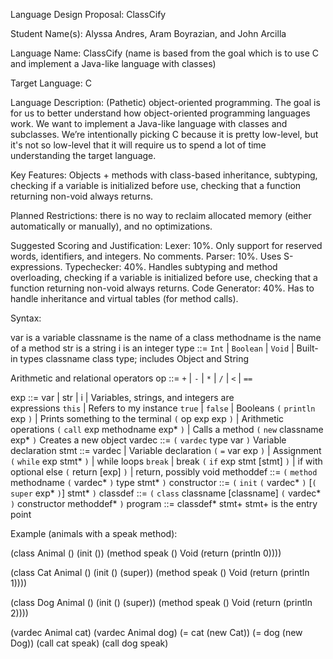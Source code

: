 Language Design Proposal: ClassCify

Student Name(s): Alyssa Andres, Aram Boyrazian, and John Arcilla

Language Name: ClassCify (name is based from the goal which is to use C and implement a Java-like language with classes)

Target Language: C

Language Description: (Pathetic) object-oriented programming.  The goal is for us to better understand how object-oriented programming languages work.  We want to implement a Java-like language with classes and subclasses.  We’re intentionally picking C because it is pretty low-level, but it's not so low-level that it will require us to spend a lot of time understanding the target language.

Key Features: Objects + methods with class-based inheritance, subtyping, checking if a variable is initialized before use, checking that a function returning non-void always returns.

Planned Restrictions: there is no way to reclaim allocated memory (either automatically or manually), and no optimizations.

Suggested Scoring and Justification:
Lexer: 10%.  Only support for reserved words, identifiers, and integers.  No comments.
Parser: 10%.  Uses S-expressions.
Typechecker: 40%.  Handles subtyping and method overloading, checking if a variable is initialized before use, checking that a function returning non-void always returns.
Code Generator: 40%.  Has to handle inheritance and virtual tables (for method calls).

Syntax:

var is a variable
classname is the name of a class
methodname is the name of a method
str is a string
i is an integer
type ::= `Int` | `Boolean` | `Void` | Built-in types
         classname class type; includes Object and String

Arithmetic and relational operators
op ::= `+` | `-` | `*` | `/` | `<` | `==`


exp ::= var | str | i | Variables, strings, and integers are     
                        expressions
        `this` | Refers to my instance
        `true` | `false` | Booleans
        `(` `println` exp `)` | Prints something to the terminal
        `(` op exp exp `)` | Arithmetic operations
        `(` `call` exp methodname exp* `)` | Calls a method
        `(` `new` classname exp* `)`  Creates a new object
vardec ::= `(` `vardec` type var `)`  Variable declaration
stmt ::= vardec | Variable declaration
         `(` `=` var exp `)` | Assignment
         `(` `while` exp stmt* `)` | while loops
         `break` | break
         `(` `if` exp stmt [stmt] `)` | if with optional else
         `(` return [exp] `)` | return, possibly void
methoddef ::= `(` `method` methodname
                  `(` vardec* `)` type stmt* `)`
constructor ::= `(` `init` `(` vardec* `)`
                    [`(` `super` exp* `)`]
                    stmt* `)`
classdef ::= `(` `class` classname [classname]
               `(` vardec* `)`
               constructor
               methoddef* `)`
program ::= classdef* stmt+  stmt+ is the entry point

Example (animals with a speak method):

(class Animal
  ()
  (init ())
  (method speak () Void
    (return (println 0))))

(class Cat Animal
  ()
  (init ()
    (super))
  (method speak () Void
    (return (println 1))))

(class Dog Animal
  ()
  (init ()
    (super))
  (method speak () Void
    (return (println 2))))

(vardec Animal cat)
(vardec Animal dog)
(= cat (new Cat))
(= dog (new Dog))
(call cat speak)
(call dog speak)
